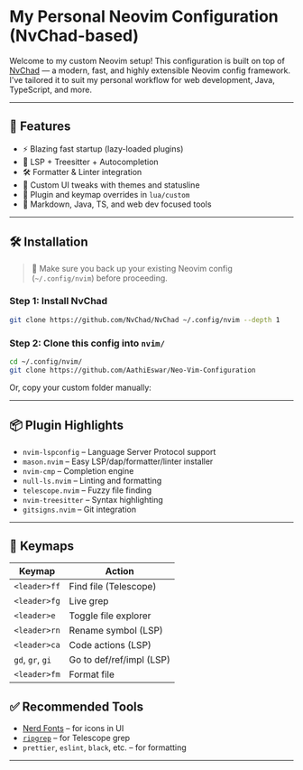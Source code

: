 
# My Personal Neovim Configuration (NvChad-based)

Welcome to my custom Neovim setup! This configuration is built on top of [NvChad](https://github.com/NvChad/NvChad) — a modern, fast, and highly extensible Neovim config framework. I've tailored it to suit my personal workflow for web development, Java, TypeScript, and more.

---

## 🚀 Features

- ⚡ Blazing fast startup (lazy-loaded plugins)
- 🧠 LSP + Treesitter + Autocompletion
- 🛠️ Formatter & Linter integration
- 🌈 Custom UI tweaks with themes and statusline
- 🔧 Plugin and keymap overrides in `lua/custom`
- 📝 Markdown, Java, TS, and web dev focused tools

---

## 🛠️ Installation

> 🧼 Make sure you back up your existing Neovim config (`~/.config/nvim`) before proceeding.

### Step 1: Install NvChad

```bash
git clone https://github.com/NvChad/NvChad ~/.config/nvim --depth 1
````

### Step 2: Clone this config into `nvim/`

```bash
cd ~/.config/nvim/
git clone https://github.com/AathiEswar/Neo-Vim-Configuration
```

Or, copy your custom folder manually:

---

## 📦 Plugin Highlights

* `nvim-lspconfig` – Language Server Protocol support
* `mason.nvim` – Easy LSP/dap/formatter/linter installer
* `nvim-cmp` – Completion engine
* `null-ls.nvim` – Linting and formatting
* `telescope.nvim` – Fuzzy file finding
* `nvim-treesitter` – Syntax highlighting
* `gitsigns.nvim` – Git integration

---

## 🔑 Keymaps

| Keymap           | Action                   |
| ---------------- | ------------------------ |
| `<leader>ff`     | Find file (Telescope)    |
| `<leader>fg`     | Live grep                |
| `<leader>e`      | Toggle file explorer     |
| `<leader>rn`     | Rename symbol (LSP)      |
| `<leader>ca`     | Code actions (LSP)       |
| `gd`, `gr`, `gi` | Go to def/ref/impl (LSP) |
| `<leader>fm`     | Format file              |

## ✅ Recommended Tools

* [Nerd Fonts](https://www.nerdfonts.com/) – for icons in UI
* [`ripgrep`](https://github.com/BurntSushi/ripgrep) – for Telescope grep
* `prettier`, `eslint`, `black`, etc. – for formatting

---

